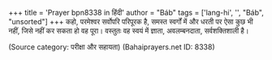 +++
title = 'Prayer bpn8338 in हिंदी'
author = "Báb"
tags = ['lang-hi', '', "Báb", "unsorted"]
+++
कहो, परमेश्वर सर्वोपरि परिपूरक है, समस्त स्वर्गों में और धरती पर ऐसा कुछ भी नहीं, जिसे नहीं कर सकता हो वह पूरा। वस्तुतः वह स्वयं में ज्ञाता, अवलम्बनदाता, सर्वशक्तिशाली है।

(Source category: परीक्षा और सहायता)
(Bahaiprayers.net ID: 8338)
